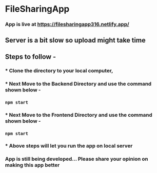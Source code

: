 # FileSharingApp

### App is live at https://filesharingapp316.netlify.app/

## Server is a bit slow so upload might take time

## Steps to follow - 

### * Clone the directory to your local computer,
### * Next Move to the Backend Directory and use the command shown below -
### ```npm start```
### * Next Move to the Frontend Directory and use the command shown below -
### ```npm start```
### * Above steps will let you run the app on local server

### App is still being developed... Please share your opinion on making this app better
